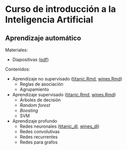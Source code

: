 # Curso de introducción a la Inteligencia Artificial

## Aprendizaje automático

Materiales:
* Diapositivas ([pdf](https://github.com/jgromero/intro_ia/blob/30f9ec5446ce9240d7286d2c3b0844062730ef66/Aprendizaje%20Automa%CC%81tico.pdf))

Contenidos:
* Aprendizaje no supervisado ([titanic.Rmd](https://github.com/jgromero/intro_ia/blob/main/titanic.Rmd), [wines.Rmd](https://github.com/jgromero/intro_ia/blob/main/wines.Rmd))
  - Reglas de asociación
  - Agrupamiento
* Aprendizaje supervisado ([titanic.Rmd](https://github.com/jgromero/intro_ia/blob/main/titanic.Rmd), [wines.Rmd](https://github.com/jgromero/intro_ia/blob/main/wines.Rmd))
  - Árboles de decisión
  - _Random forest_
  - _Boosting_
  - SVM
* Aprendizaje profundo  
  - Redes neuronales ([titanic_dl](https://colab.research.google.com/drive/1XXJH6Sn-v_xFYuLCYxkK90QtyfEvZMTt), [wines_dl](https://colab.research.google.com/drive/1XSAQ9dL6nTqD1q-1DuTJps0fars7_DxL))
  - Redes convolutivas
  - Redes recurrentes
  - Redes para grafos
